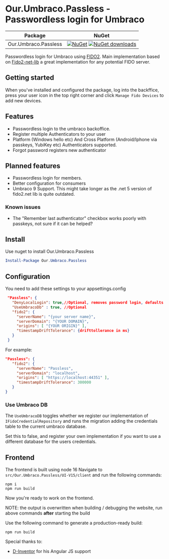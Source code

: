 ﻿# Our.Umbraco.Passless - Passwordless login for Umbraco

| Package | NuGet |
| ------- | ----- |
| Our.Umbraco.Passless | [![NuGet](https://img.shields.io/nuget/v/Our.Umbraco.Passless)](https://www.nuget.org/packages/Our.Umbraco.Passless) [![NuGet downloads](https://img.shields.io/nuget/dt/Our.Umbraco.Passless.svg)](https://www.nuget.org/packages/Our.Umbraco.Passless) |

Passwordless login for Umbraco using [FIDO2](https://fidoalliance.org/fido2/).
Main implementation based on [Fido2-net-lib](https://github.com/passwordless-lib/fido2-net-lib) a great implementation for any potential FIDO server.

## Getting started

When you've installed and configured the package, log into the backffice, press your user icon in the top right corner and click `Manage Fido Devices` to add new devices.

## Features

- Passwordless login to the umbraco backoffice.
- Register multiple Authenticators to your user
- Platform (Windows hello etc) And Cross Platform (Android/Iphone via passkeys, YubiKey etc) Authenticators supported.
- Forgot password registers new authenticator

## Planned features

- Passwordless login for members.
- Better configuration for consumers
- Umbraco 9 Support. This might take longer as the .net 5 version of fido2.net lib is quite outdated.


### Known issues
- The "Remember last authenticator" checkbox works poorly with passkeys, not sure if it can be helped?

## Install
Use nuget to install Our.Umbraco.Passless
```powershell
Install-Package Our.Umbraco.Passless
```

## Configuration
You need to add these settings to your appsettings.config
``` json
 "Passless": {
   "DenyLocalLogin": true,//Optional, removes password login, defaults to false
   "UseUmbracoDb" : true, //Optional
   "fido2": {
     "serverName": "{your server name}",
     "serverDomain": "{YOUR DOMAIN}",
     "origins": [ "{YOUR ORIGIN}" ],
     "timestampDriftTolerance": {drifttollerance in ms}
   }
 }
```
For example: 
``` json
"Passless": {
   "fido2": {
     "serverName": "Passless",
     "serverDomain": "localhost",
     "origins": [ "https://localhost:44351" ],
     "timestampDriftTolerance": 300000
   }
}
```

### Use Umbraco DB

The `UseUmbracoDB` toggles whether we register our implementation of `IFidoCredentialRepository` and runs the migration adding the credentials table to the current umbraco database.

Set this to false, and register your own implementation if you want to use a different database for the users credentials.

## Frontend

The frontend is built using node 16
Navigate to ``src/Our.Umbraco.Passless/UI-V15/client`` and run the following commands:
```
npm i
npm run build
```

Now you're ready to work on the frontend.

NOTE: the output is overwritten when building / debugging the website, run above commands **after** starting the build

Use the following command to generate a production-ready build:
```
npm run build
```

Special thanks to:

- [D-Inventor](https://dev.to/d_inventor) for his Angular JS support


